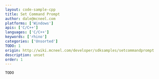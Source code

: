 ```yaml
---
layout: code-sample-cpp
title: Set Command Prompt
author: dale@mcneel.com
platforms: ['Windows']
apis: ['C/C++']
languages: ['C/C++']
keywords: ['rhino']
categories: ['Unsorted']
TODO: 1
origin: http://wiki.mcneel.com/developer/sdksamples/setcommandprompt
description: unset
order: 1
---
```


```cpp
TODO
```
